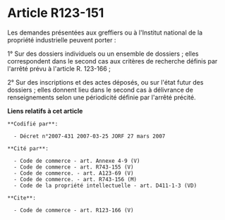 # Article R123-151

Les demandes présentées aux greffiers ou à l'Institut national de la propriété industrielle peuvent porter : 

1° Sur des dossiers individuels ou un ensemble de dossiers ; elles correspondent dans le second cas aux critères de recherche
définis par l'arrêté prévu à l'article R. 123-166 ; 

2° Sur des inscriptions et des actes déposés, ou sur l'état futur des dossiers ; elles donnent lieu dans le second cas à
délivrance de renseignements selon une périodicité définie par l'arrêté précité.

**Liens relatifs à cet article**

	**Codifié par**:

	  - Décret n°2007-431 2007-03-25 JORF 27 mars 2007

	**Cité par**:

	  - Code de commerce - art. Annexe 4-9 (V)
	  - Code de commerce - art. R743-155 (V)
	  - Code de commerce. - art. A123-69 (V)
	  - Code de commerce. - art. R743-156 (M)
	  - Code de la propriété intellectuelle - art. D411-1-3 (VD)

	**Cite**:

	  - Code de commerce - art. R123-166 (V)
